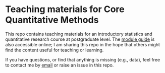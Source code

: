 # Teaching materials for Core Quantitative Methods

This repo contains teaching materials for an introductory statistics and quantitative research course at postgraduate level. The [module guide](https://lukaswallrich.github.io/GoldCoreQuants/) is also accessible online; I am sharing this repo in the hope that others might find the content useful for teaching or learning.

If you have questions, or find that anything is missing (e.g., data), feel free to contact me by [email](mailto:lukas.wallrich@gmail.com) or raise an issue in this repo.
